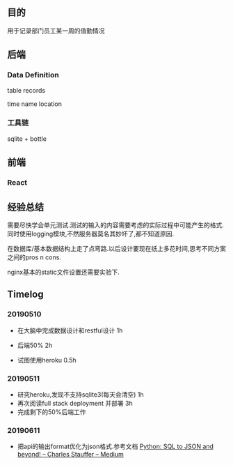 ## 目的

用于记录部门员工某一周的值勤情况

## 后端

### Data Definition

table records

time name location

### 工具链

sqlite + bottle


## 前端

### React


## 经验总结

需要尽快学会单元测试.测试的输入的内容需要考虑的实际过程中可能产生的格式.同时使用logging模块,不然服务器莫名其妙坏了,都不知道原因.

在数据库/基本数据结构上走了点弯路.以后设计要现在纸上多花时间,思考不同方案之间的pros n cons.

nginx基本的static文件设置还需要实验下.

## Timelog

### 20190510 

* 在大脑中完成数据设计和restful设计 1h
+ 后端50% 2h
* 试图使用heroku 0.5h

### 20190511

* 研究heroku,发现不支持sqlite3(每天会清空) 1h
* 再次阅读full stack deployment 并部署 3h
* 完成剩下的50%后端工作

### 20190611

* 把api的输出format优化为json格式.参考文档 [Python: SQL to JSON and beyond! – Charles Stauffer – Medium](https://medium.com/@PyGuyCharles/python-sql-to-json-and-beyond-3e3a36d32853)


